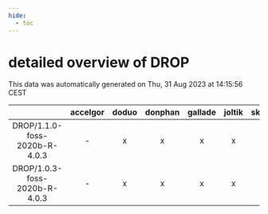 ```yaml
---
hide:
  - toc
---
```


detailed overview of DROP
=========================


This data was automatically generated on Thu, 31 Aug 2023 at 14:15:56 CEST  

| |accelgor|doduo|donphan|gallade|joltik|skitty|swalot|victini|
| :---: | :---: | :---: | :---: | :---: | :---: | :---: | :---: | :---: |
|DROP/1.1.0-foss-2020b-R-4.0.3|-|x|x|x|x|x|x|x|
|DROP/1.0.3-foss-2020b-R-4.0.3|-|x|x|x|x|x|x|x|
